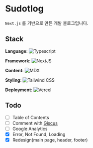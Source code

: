 # Sudotlog

`Next.js` 를 기반으로 만든 개발 블로그입니다.

## Stack

**Language**:
![Typescript](https://img.shields.io/badge/Typescript-000000?style=flat-square&logo=Typescript&logoColor=white)

**Framework**:
![NextJS](https://img.shields.io/badge/Next.js-000000?style=flat-square&logo=Nextdotjs&logoColor=white)

**Content**:
![MDX](https://img.shields.io/badge/MDX-000000?style=flat-square&logo=mdx&logoColor=white)

**Styling**:
![Tailwind CSS](https://img.shields.io/badge/TailwindCSS-000000?style=flat-square&logo=tailwindcss&logoColor=white)

**Deployment**:
![Vercel](https://img.shields.io/badge/Vercel-000000?style=flat-square&logo=vercel&logoColor=white)

## Todo

- [ ] Table of Contents
- [ ] Comment with [Giscus](https://github.com/giscus/giscus)
- [ ] Google Analytics
- [x] Error, Not Found, Loading
- [x] Redesign(main page, header, footer)
